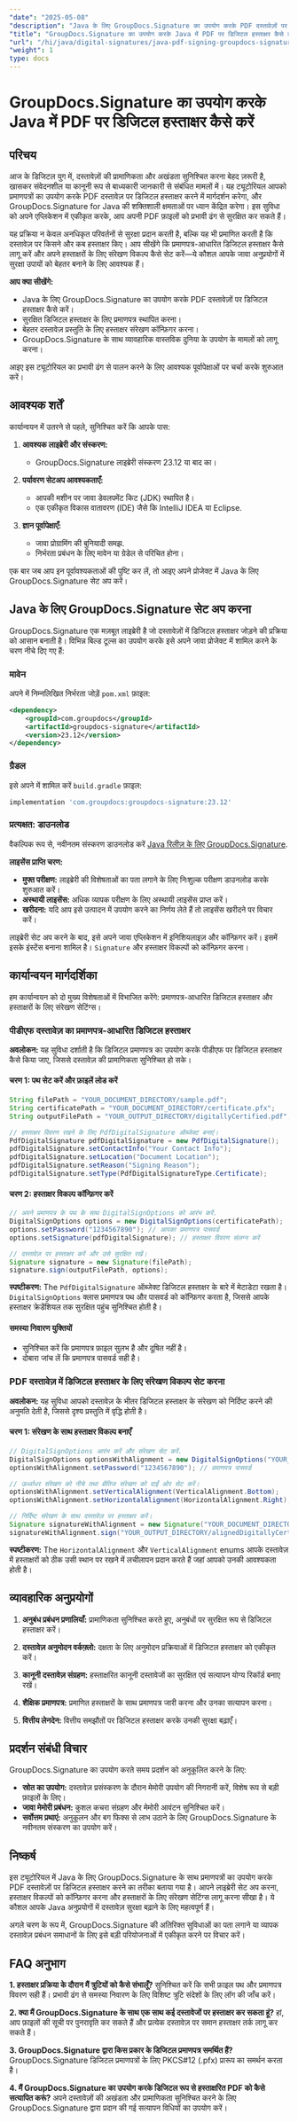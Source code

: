 ```yaml
---
"date": "2025-05-08"
"description": "Java के लिए GroupDocs.Signature का उपयोग करके PDF दस्तावेज़ों पर डिजिटल हस्ताक्षर करना सीखें। प्रमाणपत्र-आधारित डिजिटल हस्ताक्षर और संरेखण विकल्पों के साथ अपनी फ़ाइलों को सुरक्षित करें।"
"title": "GroupDocs.Signature का उपयोग करके Java में PDF पर डिजिटल हस्ताक्षर कैसे करें"
"url": "/hi/java/digital-signatures/java-pdf-signing-groupdocs-signature/"
"weight": 1
type: docs
---
```

# GroupDocs.Signature का उपयोग करके Java में PDF पर डिजिटल हस्ताक्षर कैसे करें

## परिचय

आज के डिजिटल युग में, दस्तावेज़ों की प्रामाणिकता और अखंडता सुनिश्चित करना बेहद ज़रूरी है, खासकर संवेदनशील या कानूनी रूप से बाध्यकारी जानकारी से संबंधित मामलों में। यह ट्यूटोरियल आपको प्रमाणपत्रों का उपयोग करके PDF दस्तावेज़ पर डिजिटल हस्ताक्षर करने में मार्गदर्शन करेगा, और GroupDocs.Signature for Java की शक्तिशाली क्षमताओं पर ध्यान केंद्रित करेगा। इस सुविधा को अपने एप्लिकेशन में एकीकृत करके, आप अपनी PDF फ़ाइलों को प्रभावी ढंग से सुरक्षित कर सकते हैं।

यह प्रक्रिया न केवल अनधिकृत परिवर्तनों से सुरक्षा प्रदान करती है, बल्कि यह भी प्रमाणित करती है कि दस्तावेज़ पर किसने और कब हस्ताक्षर किए। आप सीखेंगे कि प्रमाणपत्र-आधारित डिजिटल हस्ताक्षर कैसे लागू करें और अपने हस्ताक्षरों के लिए संरेखण विकल्प कैसे सेट करें—ये कौशल आपके जावा अनुप्रयोगों में सुरक्षा उपायों को बेहतर बनाने के लिए आवश्यक हैं।

**आप क्या सीखेंगे:**
- Java के लिए GroupDocs.Signature का उपयोग करके PDF दस्तावेज़ों पर डिजिटल हस्ताक्षर कैसे करें।
- सुरक्षित डिजिटल हस्ताक्षर के लिए प्रमाणपत्र स्थापित करना।
- बेहतर दस्तावेज़ प्रस्तुति के लिए हस्ताक्षर संरेखण कॉन्फ़िगर करना।
- GroupDocs.Signature के साथ व्यावहारिक वास्तविक दुनिया के उपयोग के मामलों को लागू करना।

आइए इस ट्यूटोरियल का प्रभावी ढंग से पालन करने के लिए आवश्यक पूर्वापेक्षाओं पर चर्चा करके शुरुआत करें।

## आवश्यक शर्तें

कार्यान्वयन में उतरने से पहले, सुनिश्चित करें कि आपके पास:

1. **आवश्यक लाइब्रेरी और संस्करण:**
   - GroupDocs.Signature लाइब्रेरी संस्करण 23.12 या बाद का।
   
2. **पर्यावरण सेटअप आवश्यकताएँ:**
   - आपकी मशीन पर जावा डेवलपमेंट किट (JDK) स्थापित है।
   - एक एकीकृत विकास वातावरण (IDE) जैसे कि IntelliJ IDEA या Eclipse.

3. **ज्ञान पूर्वापेक्षाएँ:**
   - जावा प्रोग्रामिंग की बुनियादी समझ.
   - निर्भरता प्रबंधन के लिए मावेन या ग्रेडेल से परिचित होना।

एक बार जब आप इन पूर्वावश्यकताओं की पुष्टि कर लें, तो आइए अपने प्रोजेक्ट में Java के लिए GroupDocs.Signature सेट अप करें।

## Java के लिए GroupDocs.Signature सेट अप करना

GroupDocs.Signature एक मज़बूत लाइब्रेरी है जो दस्तावेज़ों में डिजिटल हस्ताक्षर जोड़ने की प्रक्रिया को आसान बनाती है। विभिन्न बिल्ड टूल्स का उपयोग करके इसे अपने जावा प्रोजेक्ट में शामिल करने के चरण नीचे दिए गए हैं:

### मावेन
अपने में निम्नलिखित निर्भरता जोड़ें `pom.xml` फ़ाइल:
```xml
<dependency>
    <groupId>com.groupdocs</groupId>
    <artifactId>groupdocs-signature</artifactId>
    <version>23.12</version>
</dependency>
```

### ग्रैडल
इसे अपने में शामिल करें `build.gradle` फ़ाइल:
```gradle
implementation 'com.groupdocs:groupdocs-signature:23.12'
```

### प्रत्यक्षत: डाउनलोड
वैकल्पिक रूप से, नवीनतम संस्करण डाउनलोड करें [Java रिलीज़ के लिए GroupDocs.Signature](https://releases.groupdocs.com/signature/java/).

**लाइसेंस प्राप्ति चरण:**
- **मुफ्त परीक्षण:** लाइब्रेरी की विशेषताओं का पता लगाने के लिए निःशुल्क परीक्षण डाउनलोड करके शुरुआत करें।
- **अस्थायी लाइसेंस:** अधिक व्यापक परीक्षण के लिए अस्थायी लाइसेंस प्राप्त करें।
- **खरीदना:** यदि आप इसे उत्पादन में उपयोग करने का निर्णय लेते हैं तो लाइसेंस खरीदने पर विचार करें।

लाइब्रेरी सेट अप करने के बाद, इसे अपने जावा एप्लिकेशन में इनिशियलाइज़ और कॉन्फ़िगर करें। इसमें इसके इंस्टेंस बनाना शामिल है। `Signature` और हस्ताक्षर विकल्पों को कॉन्फ़िगर करना।

## कार्यान्वयन मार्गदर्शिका

हम कार्यान्वयन को दो मुख्य विशेषताओं में विभाजित करेंगे: प्रमाणपत्र-आधारित डिजिटल हस्ताक्षर और हस्ताक्षरों के लिए संरेखण सेटिंग्स।

### पीडीएफ दस्तावेज़ का प्रमाणपत्र-आधारित डिजिटल हस्ताक्षर

**अवलोकन:**
यह सुविधा दर्शाती है कि डिजिटल प्रमाणपत्र का उपयोग करके पीडीएफ पर डिजिटल हस्ताक्षर कैसे किया जाए, जिससे दस्तावेज़ की प्रामाणिकता सुनिश्चित हो सके।

#### चरण 1: पथ सेट करें और फ़ाइलें लोड करें
```java
String filePath = "YOUR_DOCUMENT_DIRECTORY/sample.pdf";
String certificatePath = "YOUR_DOCUMENT_DIRECTORY/certificate.pfx";
String outputFilePath = "YOUR_OUTPUT_DIRECTORY/digitallyCertified.pdf";

// हस्ताक्षर विवरण रखने के लिए PdfDigitalSignature ऑब्जेक्ट बनाएं।
PdfDigitalSignature pdfDigitalSignature = new PdfDigitalSignature();
pdfDigitalSignature.setContactInfo("Your Contact Info");
pdfDigitalSignature.setLocation("Document Location");
pdfDigitalSignature.setReason("Signing Reason");
pdfDigitalSignature.setType(PdfDigitalSignatureType.Certificate);
```

#### चरण 2: हस्ताक्षर विकल्प कॉन्फ़िगर करें
```java
// अपने प्रमाणपत्र के पथ के साथ DigitalSignOptions को आरंभ करें.
DigitalSignOptions options = new DigitalSignOptions(certificatePath);
options.setPassword("1234567890"); // आपका प्रमाणपत्र पासवर्ड
options.setSignature(pdfDigitalSignature); // हस्ताक्षर विवरण संलग्न करें

// दस्तावेज़ पर हस्ताक्षर करें और उसे सुरक्षित रखें।
Signature signature = new Signature(filePath);
signature.sign(outputFilePath, options);
```

**स्पष्टीकरण:**
The `PdfDigitalSignature` ऑब्जेक्ट डिजिटल हस्ताक्षर के बारे में मेटाडेटा रखता है। `DigitalSignOptions` क्लास प्रमाणपत्र पथ और पासवर्ड को कॉन्फ़िगर करता है, जिससे आपके हस्ताक्षर क्रेडेंशियल तक सुरक्षित पहुंच सुनिश्चित होती है।

#### समस्या निवारण युक्तियों
- सुनिश्चित करें कि प्रमाणपत्र फ़ाइल सुलभ है और दूषित नहीं है।
- दोबारा जांच लें कि प्रमाणपत्र पासवर्ड सही है।

### PDF दस्तावेज़ में डिजिटल हस्ताक्षर के लिए संरेखण विकल्प सेट करना

**अवलोकन:**
यह सुविधा आपको दस्तावेज़ के भीतर डिजिटल हस्ताक्षर के संरेखण को निर्दिष्ट करने की अनुमति देती है, जिससे दृश्य प्रस्तुति में वृद्धि होती है।

#### चरण 1: संरेखण के साथ हस्ताक्षर विकल्प बनाएँ
```java
// DigitalSignOptions आरंभ करें और संरेखण सेट करें.
DigitalSignOptions optionsWithAlignment = new DigitalSignOptions("YOUR_DOCUMENT_DIRECTORY/certificate.pfx");
optionsWithAlignment.setPassword("1234567890"); // प्रमाणपत्र पासवर्ड

// ऊर्ध्वाधर संरेखण को नीचे तथा क्षैतिज संरेखण को दाईं ओर सेट करें।
optionsWithAlignment.setVerticalAlignment(VerticalAlignment.Bottom);
optionsWithAlignment.setHorizontalAlignment(HorizontalAlignment.Right);

// निर्दिष्ट संरेखण के साथ दस्तावेज़ पर हस्ताक्षर करें।
Signature signatureWithAlignment = new Signature("YOUR_DOCUMENT_DIRECTORY/sample.pdf");
signatureWithAlignment.sign("YOUR_OUTPUT_DIRECTORY/alignedDigitallyCertified.pdf", optionsWithAlignment);
```

**स्पष्टीकरण:**
The `HorizontalAlignment` और `VerticalAlignment` enums आपके दस्तावेज़ में हस्ताक्षरों को ठीक उसी स्थान पर रखने में लचीलापन प्रदान करते हैं जहां आपको उनकी आवश्यकता होती है।

## व्यावहारिक अनुप्रयोगों

1. **अनुबंध प्रबंधन प्रणालियाँ:** प्रामाणिकता सुनिश्चित करते हुए, अनुबंधों पर सुरक्षित रूप से डिजिटल हस्ताक्षर करें।
   
2. **दस्तावेज़ अनुमोदन वर्कफ़्लो:** दक्षता के लिए अनुमोदन प्रक्रियाओं में डिजिटल हस्ताक्षर को एकीकृत करें।

3. **कानूनी दस्तावेज़ संग्रहण:** हस्ताक्षरित कानूनी दस्तावेजों का सुरक्षित एवं सत्यापन योग्य रिकॉर्ड बनाए रखें।

4. **शैक्षिक प्रमाणपत्र:** प्रमाणित हस्ताक्षरों के साथ प्रमाणपत्र जारी करना और उनका सत्यापन करना।

5. **वित्तीय लेनदेन:** वित्तीय समझौतों पर डिजिटल हस्ताक्षर करके उनकी सुरक्षा बढ़ाएँ।

## प्रदर्शन संबंधी विचार

GroupDocs.Signature का उपयोग करते समय प्रदर्शन को अनुकूलित करने के लिए:
- **स्रोत का उपयोग:** दस्तावेज़ प्रसंस्करण के दौरान मेमोरी उपयोग की निगरानी करें, विशेष रूप से बड़ी फ़ाइलों के लिए।
- **जावा मेमोरी प्रबंधन:** कुशल कचरा संग्रहण और मेमोरी आवंटन सुनिश्चित करें।
- **सर्वोत्तम प्रथाएं:** अनुकूलन और बग फिक्स से लाभ उठाने के लिए GroupDocs.Signature के नवीनतम संस्करण का उपयोग करें।

## निष्कर्ष

इस ट्यूटोरियल में Java के लिए GroupDocs.Signature के साथ प्रमाणपत्रों का उपयोग करके PDF दस्तावेज़ों पर डिजिटल हस्ताक्षर करने का तरीका बताया गया है। आपने लाइब्रेरी सेट अप करना, हस्ताक्षर विकल्पों को कॉन्फ़िगर करना और हस्ताक्षरों के लिए संरेखण सेटिंग्स लागू करना सीखा है। ये कौशल आपके Java अनुप्रयोगों में दस्तावेज़ सुरक्षा बढ़ाने के लिए महत्वपूर्ण हैं।

अगले चरण के रूप में, GroupDocs.Signature की अतिरिक्त सुविधाओं का पता लगाने या व्यापक दस्तावेज़ प्रबंधन समाधानों के लिए इसे बड़ी परियोजनाओं में एकीकृत करने पर विचार करें।

## FAQ अनुभाग

**1. हस्ताक्षर प्रक्रिया के दौरान मैं त्रुटियों को कैसे संभालूँ?**
सुनिश्चित करें कि सभी फ़ाइल पथ और प्रमाणपत्र विवरण सही हैं। प्रभावी ढंग से समस्या निवारण के लिए विशिष्ट त्रुटि संदेशों के लिए लॉग की जाँच करें।

**2. क्या मैं GroupDocs.Signature के साथ एक साथ कई दस्तावेजों पर हस्ताक्षर कर सकता हूं?**
हां, आप फ़ाइलों की सूची पर पुनरावृति कर सकते हैं और प्रत्येक दस्तावेज़ पर समान हस्ताक्षर तर्क लागू कर सकते हैं।

**3. GroupDocs.Signature द्वारा किस प्रकार के डिजिटल प्रमाणपत्र समर्थित हैं?**
GroupDocs.Signature डिजिटल प्रमाणपत्रों के लिए PKCS#12 (.pfx) प्रारूप का समर्थन करता है।

**4. मैं GroupDocs.Signature का उपयोग करके डिजिटल रूप से हस्ताक्षरित PDF को कैसे सत्यापित करूं?**
अपने दस्तावेज़ों की अखंडता और प्रामाणिकता सुनिश्चित करने के लिए GroupDocs.Signature द्वारा प्रदान की गई सत्यापन विधियों का उपयोग करें।